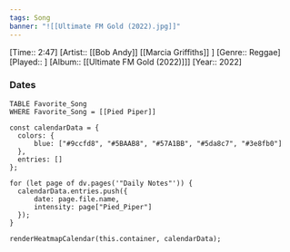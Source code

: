 ```yaml
---
tags: Song  
banner: "![[Ultimate FM Gold (2022).jpg]]"
---
```

[Time:: 2:47]
[Artist:: [[Bob Andy]] [[Marcia Griffiths]] ]
[Genre:: Reggae]
[Played:: ]
[Album:: [[Ultimate FM Gold (2022)]]]
[Year:: 2022]
### Dates
````dataview
TABLE Favorite_Song
WHERE Favorite_Song = [[Pied Piper]]
````
  ```dataviewjs
const calendarData = { 
	colors: { 
		blue: ["#9ccfd8", "#5BAAB8", "#57A1BB", "#5da8c7", "#3e8fb0"] 
	}, 
	entries: [] 
}; 

for (let page of dv.pages('"Daily Notes"')) { 
	calendarData.entries.push({ 
		date: page.file.name, 
		intensity: page["Pied_Piper"]
	}); 
} 

renderHeatmapCalendar(this.container, calendarData);
```
